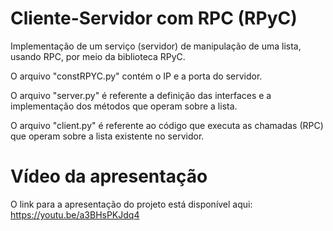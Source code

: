 # Cliente-Servidor com RPC (RPyC)
Implementação de um serviço (servidor) de manipulação de uma lista, usando RPC, por meio da biblioteca RPyC.

O arquivo "constRPYC.py" contém o IP e a porta do servidor.

O arquivo "server.py" é referente a definição das interfaces e a implementação dos métodos que operam sobre a lista.

O arquivo "client.py" é referente ao código que executa as chamadas (RPC) que operam sobre a lista existente no servidor.

# Vídeo da apresentação
O link para a apresentação do projeto está disponível aqui: https://youtu.be/a3BHsPKJdq4
